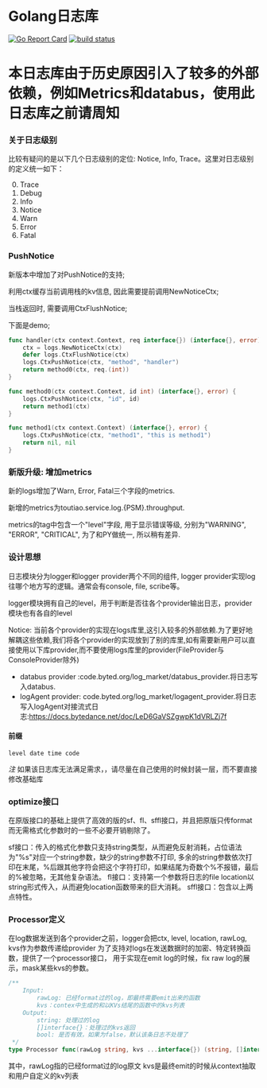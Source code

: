 # Golang日志库

[![Go Report Card](http://golang-report.byted.org/badge/code.byted.org/gopkg/logs)](http://golang-report.byted.org/report/code.byted.org/gopkg/logs)
[![build status](http://code.byted.org/ci/projects/10/status.png?ref=master)](http://code.byted.org/ci/projects/10?ref=master)


# 本日志库由于历史原因引入了较多的外部依赖，例如Metrics和databus，使用此日志库之前请周知

### 关于日志级别

比较有疑问的是以下几个日志级别的定位: Notice, Info, Trace。这里对日志级别的定义统一如下：

0. Trace
1. Debug
2. Info
3. Notice
4. Warn
5. Error
6. Fatal


### PushNotice
新版本中增加了对PushNotice的支持;

利用ctx缓存当前调用栈的kv信息, 因此需要提前调用NewNoticeCtx;

当栈返回时, 需要调用CtxFlushNotice;

下面是demo;

```go
func handler(ctx context.Context, req interface{}) (interface{}, error) {
	ctx = logs.NewNoticeCtx(ctx)
	defer logs.CtxFlushNotice(ctx)
	logs.CtxPushNotice(ctx, "method", "handler")
	return method0(ctx, req.(int))
}

func method0(ctx context.Context, id int) (interface{}, error) {
	logs.CtxPushNotice(ctx, "id", id)
	return method1(ctx)
}

func method1(ctx context.Context) (interface{}, error) {
	logs.CtxPushNotice(ctx, "method1", "this is method1")
	return nil, nil
}
```

### 新版升级: 增加metrics
新的logs增加了Warn, Error, Fatal三个字段的metrics.

新增的metrics为toutiao.service.log.{PSM}.throughput. 

metrics的tag中包含一个"level"字段, 用于显示错误等级, 分别为"WARNING", "ERROR", "CRITICAL", 为了和PY做统一, 所以稍有差异.


### 设计思想

日志模块分为logger和logger provider两个不同的组件, logger provider实现log往哪个地方写的逻辑。通常会有console, file, scribe等。

logger模块拥有自己的level，用于判断是否往各个provider输出日志，provider模块也有各自的level

Notice:
当前各个provider的实现在logs库里,这引入较多的外部依赖.为了更好地解耦这些依赖,我们将各个provider的实现放到了别的库里,如有需要新用户可以直接使用以下库provider,而不要使用logs库里的provider(FileProvider与ConsoleProvider除外)
- databus provider :code.byted.org/log_market/databus_provider.将日志写入databus.
- logAgent provider: code.byted.org/log_market/logagent_provider.将日志写入logAgent对接流式日志:https://docs.bytedance.net/doc/LeD6GaVSZgwpK1dVRLZj7f


#### 前缀

    level date time code

*注*
如果该日志库无法满足需求，，请尽量在自己使用的时候封装一层，而不要直接修改基础库

### optimize接口

在原版接口的基础上提供了高效的版的sf、fl、sffl接口，并且把原版只传format而无需格式化参数时的一些不必要开销剔除了。

sf接口：传入的格式化参数只支持string类型，从而避免反射消耗，占位语法为"%s"对应一个string参数，缺少的string参数不打印, 多余的string参数依次打印在末尾，%后跟其他字符会把这个字符打印，如果结尾为奇数个%不报错，最后的%被忽略，无其他复杂语法。
fl接口：支持第一个参数将日志的file location以string形式传入，从而避免location函数带来的巨大消耗。
sffl接口：包含以上两点特性。

### Processor定义
在log数据发送到各个provider之前，logger会把ctx, level, location, rawLog, kvs作为参数传递给provider
为了支持对logs在发送数据时的加密、特定转换函数，提供了一个processor接口，
用于实现在emit log的时候，fix raw log的展示，mask某些kvs的参数。
```go
/**
	Input:
		rawLog: 已经format过的log，即最终需要emit出来的函数
		kvs：contex中生成的和以KVs结尾的函数中的kvs列表
	Output:
		string: 处理过的log
		[]interface{}：处理过的kvs返回
		bool: 是否有效，如果为false，默认该条日志不处理了
 */
type Processor func(rawLog string, kvs ...interface{}) (string, []interface{}, bool)

```
其中，rawLog指的已经format过的log原文
kvs是最终emit的时候从context抽取和用户自定义的kv列表
